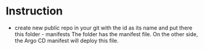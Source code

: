 # Instruction

- create new public repo in your git with the id as its name and put there this folder - manifests
The folder has the manifest file.
On the other side, the Argo CD manifest will deploy this file.